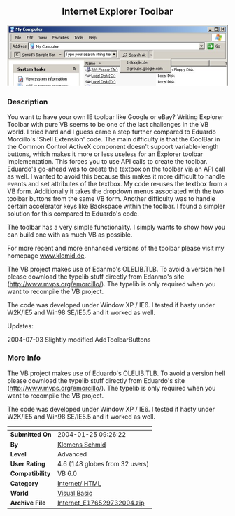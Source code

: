 ﻿<div align="center">

## Internet Explorer Toolbar

<img src="PIC20021227112146034.jpg">
</div>

### Description

You want to have your own IE toolbar like Google or eBay? Writing Explorer Toolbar with pure VB seems to be one of the last challenges in the VB world. I tried hard and I guess came a step further compared to Eduardo Morcillo's 'Shell Extension' code. The main difficulty is that the CoolBar in the Common Control ActiveX component doesn't support variable-length buttons, which makes it more or less useless for an Explorer toolbar implementation. This forces you to use API calls to create the toolbar. Eduardo's go-ahead was to create the textbox on the toolbar via an API call as well. I wanted to avoid this because this makes it more difficult to handle events and set attributes of the textbox. My code re-uses the textbox from a VB form. Additionally it takes the dropdown menus associated with the two toolbar buttons from the same VB form. Another difficulty was to handle certain accelerator keys like Backspace within the toolbar. I found a simpler solution for this compared to Eduardo's code.

The toolbar has a very simple functionality. I simply wants to show how you can build one with as much VB as possible.

For more recent and more enhanced versions of the toolbar please visit my homepage www.klemid.de.

The VB project makes use of Edanmo's OLELIB.TLB. To avoid a version hell please download the typelib stuff directly from Edanmo's site (http://www.mvps.org/emorcillo/). The typelib is only required when you want to recompile the VB project.

The code was developed under Window XP / IE6. I tested if hasty under W2K/IE5 and Win98 SE/IE5.5 and it worked as well.

Updates:

2004-07-03 Slightly modified AddToolbarButtons
 
### More Info
 
The VB project makes use of Eduardo's OLELIB.TLB. To avoid a version hell please download the typelib stuff directly from Eduardo's site (http://www.mvps.org/emorcillo/). The typelib is only required when you want to recompile the VB project.

The code was developed under Window XP / IE6. I tested if hasty under W2K/IE5 and Win98 SE/IE5.5 and it worked as well.


<span>             |<span>
---                |---
**Submitted On**   |2004-01-25 09:26:22
**By**             |[Klemens Schmid](https://github.com/Planet-Source-Code/PSCIndex/blob/master/ByAuthor/klemens-schmid.md)
**Level**          |Advanced
**User Rating**    |4.6 (148 globes from 32 users)
**Compatibility**  |VB 6\.0
**Category**       |[Internet/ HTML](https://github.com/Planet-Source-Code/PSCIndex/blob/master/ByCategory/internet-html__1-34.md)
**World**          |[Visual Basic](https://github.com/Planet-Source-Code/PSCIndex/blob/master/ByWorld/visual-basic.md)
**Archive File**   |[Internet\_E176529732004\.zip](https://github.com/Planet-Source-Code/klemens-schmid-internet-explorer-toolbar__1-41922/archive/master.zip)








